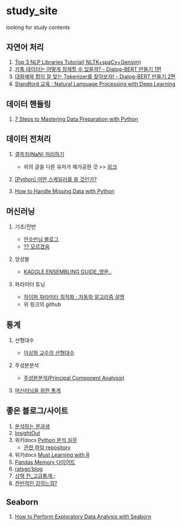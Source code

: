 # study_site
looking for study contents


## 자연어 처리
1. [Top 3 NLP Libraries Tutorial( NLTK+spaCy+Gensim)](https://www.kaggle.com/mjbahmani/top-3-nlp-libraries-tutorial-nltk-spacy-gensim)
1. [카톡 데이터는 어떻게 정제할 수 있을까? - Dialog-BERT 만들기 1편](https://blog.pingpong.us/dialog-bert-1/)
1. [대화체와 합이 잘 맞는 Tokenizer를 찾아보자! - Dialog-BERT 만들기 2편](https://blog.pingpong.us/tokenizer/)
1. [Standford 교육 : Natural Language Processing with Deep Learning](http://web.stanford.edu/class/cs224n/)


## 데이터 핸들링
1. [7 Steps to Mastering Data Preparation with Python](https://www.kdnuggets.com/2017/06/7-steps-mastering-data-preparation-python.html?fbclid=IwAR2ZUMDdonXVFQ29nI5d208WsgtWIkvY7wPnNT6V4CnDegty8J-eLP4XBnI)


## 데이터 전처리
1. [결측치(NaN) 처리하기](https://blog.naver.com/tjdudwo93/220976082118)   
    - 위의 글을 다른 유저가 재가공한 것 >> [링크](https://eda-ai-lab.tistory.com/14)   
  
2. [[Python] 어떤 스케일러를 쓸 것인가?](https://mkjjo.github.io/python/2019/01/10/scaler.html)

3. [How to Handle Missing Data with Python](https://machinelearningmastery.com/handle-missing-data-python/)

## 머신러닝
1. 기초/전반
    - [안수빈님 블로그](https://subinium.github.io/machinelearning/) 
    - [?? 모르겠음](https://jfun.tistory.com/64?category=836744)
   
1. 앙상블
    - [KAGGLE ENSEMBLING GUIDE_영문..](https://mlwave.com/kaggle-ensembling-guide/)

1. 파라미터 튜닝
    - [하이퍼 파라미터 최적화 : 자동화 알고리즘 설명](https://dkopczyk.quantee.co.uk/hyperparameter-optimization/)
    - 위 링크의 github[](https://github.com/dawidkopczyk/blog/blob/master/hyperparam.py)

## 통계
1. 선형대수
    - [이상화 교수의 선형대수](http://www.kocw.net/home/search/kemView.do?kemId=977757)   
    
1. 주성분분석
    - [주성분분석(Principal Component Analysis)](https://ratsgo.github.io/machine%20learning/2017/04/24/PCA/)
    
1. [머신러닝을 위한 통계](https://brunch.co.kr/@sungho/8)
    

## 좋은 블로그/사이트
1. [분석하는 문과생](https://sacko.tistory.com/50?category=647946)
1. [InsightOut](https://homeproject.tistory.com/category/Data%20Science/Deep%20Learning)
1. 위키docs [Python 분석 실무](https://wikidocs.net/20967)
    - [관련 파일 repository](https://github.com/chuni90/python_analysis_book)
1. 위키docs [Must Learning with R ](https://wikidocs.net/33920)    
1. [Pandas Memory 다이어트](https://drive.google.com/file/d/12faqaslFIF-Sg_sU3jeGyauW5ClRqS8D/view)
1. [ratsgo'blog](https://ratsgo.github.io/machine%20learning/2017/04/16/clustering/)
1. [상혁 천_고급통계;;](https://sanghyukchun.github.io/home/)
1. [전반적인 강의느낌?](http://norman3.github.io/prml/docs/chapter03/0)

## Seaborn
1. [How to Perform Exploratory Data Analysis with Seaborn](https://towardsdatascience.com/how-to-perform-exploratory-data-analysis-with-seaborn-97e3413e841d)
